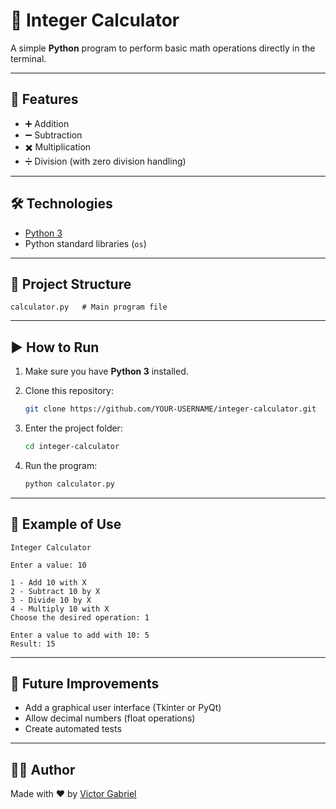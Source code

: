 
# 🧮 Integer Calculator

A simple **Python** program to perform basic math operations directly in the terminal.

---

## 🚀 Features
- ➕ Addition  
- ➖ Subtraction  
- ✖️ Multiplication  
- ➗ Division (with zero division handling)  

---

## 🛠️ Technologies
- [Python 3](https://www.python.org/)  
- Python standard libraries (`os`)  

---

## 📂 Project Structure
```text
calculator.py   # Main program file
````

---

## ▶️ How to Run

1. Make sure you have **Python 3** installed.
2. Clone this repository:

   ```bash
   git clone https://github.com/YOUR-USERNAME/integer-calculator.git
   ```
3. Enter the project folder:

   ```bash
   cd integer-calculator
   ```
4. Run the program:

   ```bash
   python calculator.py
   ```

---

## 📸 Example of Use

```text
Integer Calculator

Enter a value: 10

1 - Add 10 with X
2 - Subtract 10 by X
3 - Divide 10 by X
4 - Multiply 10 with X
Choose the desired operation: 1

Enter a value to add with 10: 5
Result: 15
```

---

## 🔮 Future Improvements

* Add a graphical user interface (Tkinter or PyQt)
* Allow decimal numbers (float operations)
* Create automated tests

---

## 👨‍💻 Author

Made with ❤️ by [Victor Gabriel](https://github.com/victrgab)
